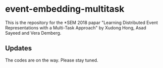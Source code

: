 # event-embedding-multitask

This is the repository for the \*SEM 2018 papar "Learning Distributed Event Representations with a Multi-Task Approach" by Xudong Hong, Asad Sayeed and Vera Demberg. 

## Updates
The codes are on the way. Please stay tuned. 
